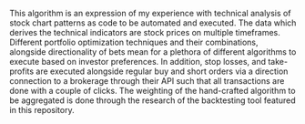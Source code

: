 This algorithm is an expression of my experience with technical analysis of stock chart patterns as code to be automated and executed. The data which derives the technical indicators
are stock prices on multiple timeframes. Different portfolio optimization techniques and their combinations, alongside directionality of bets mean for a plethora of different algorithms
to execute based on investor preferences. In addition, stop losses, and take-profits are executed alongside regular buy and short orders via a direction connection to a brokerage through
their API such that all transactions are done with a couple of clicks. The weighting of the hand-crafted algorithm to be aggregated is done through the research of the backtesting tool featured in this 
repository. 
